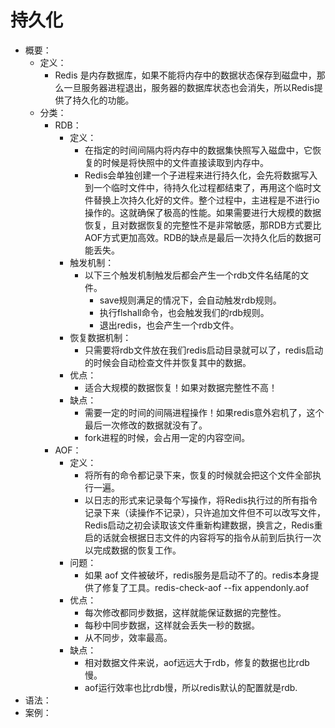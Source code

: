 # 持久化

- 概要：
    - 定义：
        - Redis 是内存数据库，如果不能将内存中的数据状态保存到磁盘中，那么一旦服务器进程退出，服务器的数据库状态也会消失，所以Redis提供了持久化的功能。
    - 分类：
        - RDB：
            - 定义：
                - 在指定的时间间隔内将内存中的数据集快照写入磁盘中，它恢复的时候是将快照中的文件直接读取到内存中。
                - Redis会单独创建一个子进程来进行持久化，会先将数据写入到一个临时文件中，待持久化过程都结束了，再用这个临时文件替换上次持久化好的文件。整个过程中，主进程是不进行io操作的。这就确保了极高的性能。如果需要进行大规模的数据恢复，且对数据恢复的完整性不是非常敏感，那RDB方式要比AOF方式更加高效。RDB的缺点是最后一次持久化后的数据可能丢失。
            - 触发机制：
                - 以下三个触发机制触发后都会产生一个rdb文件名结尾的文件。
                    - save规则满足的情况下，会自动触发rdb规则。
                    - 执行flshall命令，也会触发我们的rdb规则。
                    - 退出redis，也会产生一个rdb文件。
            - 恢复数据机制：
                - 只需要将rdb文件放在我们redis启动目录就可以了，redis启动的时候会自动检查文件并恢复其中的数据。
            - 优点：
                - 适合大规模的数据恢复！如果对数据完整性不高！
            - 缺点：
                - 需要一定的时间的间隔进程操作！如果redis意外宕机了，这个最后一次修改的数据就没有了。
                - fork进程的时候，会占用一定的内容空间。
        - AOF：
            - 定义：
                - 将所有的命令都记录下来，恢复的时候就会把这个文件全部执行一遍。
                - 以日志的形式来记录每个写操作，将Redis执行过的所有指令记录下来（读操作不记录），只许追加文件但不可以改写文件，Redis启动之初会读取该文件重新构建数据，换言之，Redis重启的话就会根据日志文件的内容将写的指令从前到后执行一次以完成数据的恢复工作。
            - 问题：
                - 如果 aof 文件被破坏，redis服务是启动不了的。redis本身提供了修复了工具。redis-check-aof --fix appendonly.aof
            - 优点：
                - 每次修改都同步数据，这样就能保证数据的完整性。
                - 每秒中同步数据，这样就会丢失一秒的数据。
                - 从不同步，效率最高。
            - 缺点：
                - 相对数据文件来说，aof远远大于rdb，修复的数据也比rdb慢。
                - aof运行效率也比rdb慢，所以redis默认的配置就是rdb.
- 语法：
- 案例：
